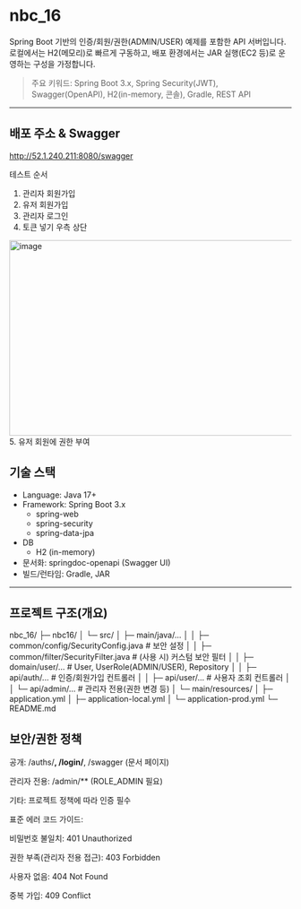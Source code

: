 # nbc_16

Spring Boot 기반의 인증/회원/권한(ADMIN/USER) 예제를 포함한 API 서버입니다.  
로컬에서는 H2(메모리)로 빠르게 구동하고, 배포 환경에서는 JAR 실행(EC2 등)로 운영하는 구성을 가정합니다.

> 주요 키워드: Spring Boot 3.x, Spring Security(JWT), Swagger(OpenAPI), H2(in-memory, 콘솔), Gradle, REST API

---
## 배포 주소 & Swagger

http://52.1.240.211:8080/swagger

테스트 순서
1. 관리자 회원가입
2. 유저 회원가입
3. 관리자 로그인
4. 토큰 넣기 우측 상단
<img width="1498" height="349" alt="image" src="https://github.com/user-attachments/assets/621a2855-3c28-4603-b221-89168eebe384" />
5. 유저 회원에 권한 부여


## 기술 스택

- Language: Java 17+
- Framework: Spring Boot 3.x
  - spring-web
  - spring-security
  - spring-data-jpa
- DB
  -  H2 (in-memory)
- 문서화: springdoc-openapi (Swagger UI)
- 빌드/런타임: Gradle, JAR

---

## 프로젝트 구조(개요)

nbc_16/
├─ nbc16/
│  └─ src/
│     ├─ main/java/...
│     │  ├─ common/config/SecurityConfig.java   # 보안 설정
│     │  ├─ common/filter/SecurityFilter.java   # (사용 시) 커스텀 보안 필터
│     │  ├─ domain/user/...                     # User, UserRole(ADMIN/USER), Repository
│     │  ├─ api/auth/...                        # 인증/회원가입 컨트롤러
│     │  ├─ api/user/...                        # 사용자 조회 컨트롤러
│     │  └─ api/admin/...                       # 관리자 전용(권한 변경 등)
│     └─ main/resources/
│        ├─ application.yml
│        ├─ application-local.yml
│        └─ application-prod.yml
└─ README.md

## 보안/권한 정책

공개: /auths/**, /login/**, /swagger (문서 페이지)

관리자 전용: /admin/** (ROLE_ADMIN 필요)

기타: 프로젝트 정책에 따라 인증 필수

표준 에러 코드 가이드:

비밀번호 불일치: 401 Unauthorized

권한 부족(관리자 전용 접근): 403 Forbidden

사용자 없음: 404 Not Found

중복 가입: 409 Conflict
